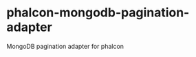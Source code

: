 phalcon-mongodb-pagination-adapter
==================================

MongoDB pagination adapter for phalcon
